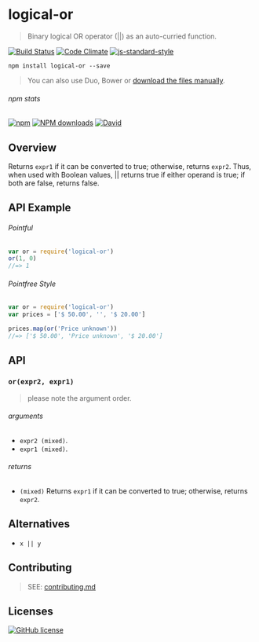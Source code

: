 # logical-or
> Binary logical OR operator (||) as an auto-curried function.

[![Build Status](http://img.shields.io/travis/wilmoore/logical-or.js.svg)](https://travis-ci.org/wilmoore/logical-or.js) [![Code Climate](https://codeclimate.com/github/wilmoore/logical-or.js/badges/gpa.svg)](https://codeclimate.com/github/wilmoore/logical-or.js) [![js-standard-style](https://img.shields.io/badge/code%20style-standard-brightgreen.svg?style=flat)](https://github.com/feross/standard)

```shell
npm install logical-or --save
```

> You can also use Duo, Bower or [download the files manually](https://github.com/wilmoore/logical-or.js/releases).

###### npm stats

[![npm](https://img.shields.io/npm/v/logical-or.svg)](https://www.npmjs.org/package/logical-or) [![NPM downloads](http://img.shields.io/npm/dm/logical-or.svg)](https://www.npmjs.org/package/logical-or) [![David](https://img.shields.io/david/wilmoore/logical-or.js.svg)](https://david-dm.org/wilmoore/logical-or.js)

## Overview

Returns `expr1` if it can be converted to true; otherwise, returns `expr2`. Thus, when used with Boolean values, || returns true if either operand is true; if both are false, returns false.

## API Example

###### Pointful

```js
var or = require('logical-or')
or(1, 0)
//=> 1
```

###### Pointfree Style

```js
var or = require('logical-or')
var prices = ['$ 50.00', '', '$ 20.00']

prices.map(or('Price unknown'))
//=> ['$ 50.00', 'Price unknown', '$ 20.00']
```

## API

### `or(expr2, expr1)`

> please note the argument order.

###### arguments

 - `expr2 (mixed)`.
 - `expr1 (mixed)`.

###### returns

 - `(mixed)` Returns `expr1` if it can be converted to true; otherwise, returns `expr2`.

## Alternatives

 - `x || y`

## Contributing

> SEE: [contributing.md](contributing.md)

## Licenses

[![GitHub license](https://img.shields.io/github/license/wilmoore/logical-or.js.svg)](https://github.com/wilmoore/logical-or.js/blob/master/license)
